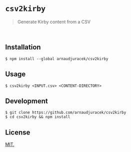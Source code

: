 # `csv2kirby`
> Generate Kirby content from a CSV

<br>

## Installation

```
$ npm install --global arnaudjuracek/csv2kirby
```

## Usage

```console
$ csv2kirby <INPUT.csv> <CONTENT-DIRECTORY>
```

## Development

```console
$ git clone https://github.com/arnaudjuracek/csv2kirby
$ cd csv2kirby && npm install
```

## License
[MIT.](https://tldrlegal.com/license/mit-license)

